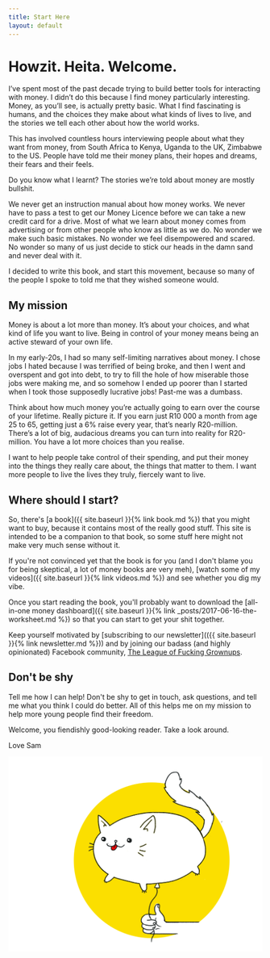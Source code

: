 ```yaml
---
title: Start Here
layout: default
---
```

# Howzit. Heita. Welcome.

I’ve spent most of the past decade trying to build better tools for interacting with money. I didn’t do this because I find money particularly interesting. Money, as you’ll see, is actually pretty basic. What I find fascinating is humans, and the choices they make about what kinds of lives to live, and the stories we tell each other about how the world works.

This has involved countless hours interviewing people about what they want from money, from South Africa to Kenya, Uganda to the UK, Zimbabwe to the US. People have told me their money plans, their hopes and dreams, their fears and their feels.

Do you know what I learnt? The stories we’re told about money are mostly bullshit.

We never get an instruction manual about how money works. We never have to pass a test to get our Money Licence before we can take a new credit card for a drive. Most of what we learn about money comes from advertising or from other people who know as little as we do. No wonder we make such basic mistakes. No wonder we feel disempowered and scared. No wonder so many of us just decide to stick our heads in the damn sand and never deal with it.

I decided to write this book, and start this movement, because so many of the people I spoke to told me that they wished someone would.

## My mission
Money is about a lot more than money. It’s about your choices, and what kind of life you want to live. Being in control of your money means being an active steward of your own life.

In my early-20s, I had so many self-limiting narratives about money. I chose jobs I hated because I was terrified of being broke, and then I went and overspent and got into debt, to try to fill the hole of how miserable those jobs were making me, and so somehow I ended up poorer than I started when I took those supposedly lucrative jobs! Past-me was a dumbass.

Think about how much money you’re actually going to earn over the course of your lifetime. Really picture it. If you earn just R10 000 a month from age 25 to 65, getting just a 6% raise every year, that’s nearly R20-million. There’s a lot of big, audacious dreams you can turn into reality for R20-million. You have a lot more choices than you realise.

I want to help people take control of their spending, and put their money into the things they really care about, the things that matter to them. I want more people to live the lives they truly, fiercely want to live.

## Where should I start?
So, there's [a book]({{ site.baseurl }}{% link book.md %}) that you might want to buy, because it contains most of the really good stuff. This site is intended to be a companion to that book, so some stuff here might not make very much sense without it.

If you're not convinced yet that the book is for you (and I don't blame you for being skeptical, a lot of money books are very meh), [watch some of my videos]({{ site.baseurl }}{% link videos.md %}) and see whether you dig my vibe.

Once you start reading the book, you'll probably want to download the [all-in-one money dashboard]({{ site.baseurl }}{% link _posts/2017-06-16-the-worksheet.md %}) so that you can start to get your shit together.

Keep yourself motivated by [subscribing to our newsletter](({{ site.baseurl }}{% link newsletter.md %})) and by joining our badass (and highly opinionated) Facebook community, [The League of Fucking Grownups](https://www.facebook.com/groups/leagueofgrownups/).

## Don't be shy
Tell me how I can help! Don't be shy to get in touch, ask questions, and tell me what you think I could do better. All of this helps me on my mission to help more young people find their freedom.

Welcome, you fiendishly good-looking reader. Take a look around.

Love
Sam

<img src="images/balloon-cat.jpg" alt="balloon-cat" style="max-width:100%">
